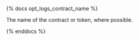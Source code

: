 {% docs opt_logs_contract_name %}

The name of the contract or token, where possible.

{% enddocs %}